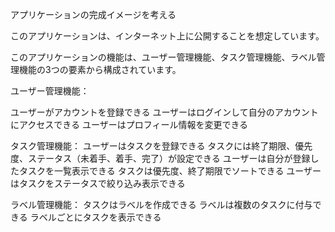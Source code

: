アプリケーションの完成イメージを考える

このアプリケーションは、インターネット上に公開することを想定しています。

このアプリケーションの機能は、ユーザー管理機能、タスク管理機能、ラベル管理機能の3つの要素から構成されています。

ユーザー管理機能：

  ユーザーがアカウントを登録できる
  ユーザーはログインして自分のアカウントにアクセスできる
  ユーザーはプロフィール情報を変更できる

タスク管理機能：
  ユーザーはタスクを登録できる
  タスクには終了期限、優先度、ステータス（未着手、着手、完了）が設定できる
  ユーザーは自分が登録したタスクを一覧表示できる
  タスクは優先度、終了期限でソートできる
  ユーザーはタスクをステータスで絞り込み表示できる

ラベル管理機能：
  タスクはラベルを作成できる
  ラベルは複数のタスクに付与できる
  ラベルごとにタスクを表示できる
